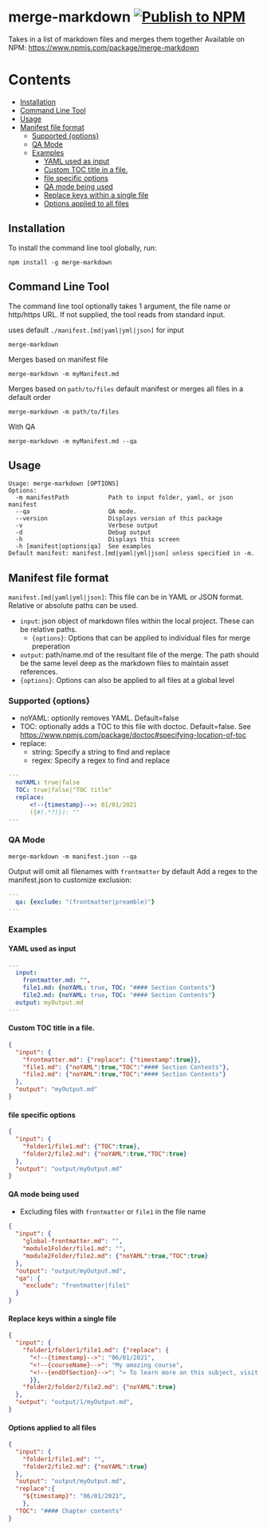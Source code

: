 # merge-markdown [![Publish to NPM](https://github.com/knennigtri/merge-markdown/actions/workflows/npm-publish.yml/badge.svg?branch=main)](https://github.com/knennigtri/merge-markdown/actions/workflows/npm-publish.yml)
Takes in a list of markdown files and merges them together
Available on NPM: https://www.npmjs.com/package/merge-markdown

<!-- START doctoc generated TOC please keep comment here to allow auto update -->
<!-- DON'T EDIT THIS SECTION, INSTEAD RE-RUN doctoc TO UPDATE -->
# Contents

- [Installation](#installation)
- [Command Line Tool](#command-line-tool)
- [Usage](#usage)
- [Manifest file format](#manifest-file-format)
  - [Supported {options}](#supported-options)
  - [QA Mode](#qa-mode)
  - [Examples](#examples)
    - [YAML used as input](#yaml-used-as-input)
    - [Custom TOC title in a file.](#custom-toc-title-in-a-file)
    - [file specific options](#file-specific-options)
    - [QA mode being used](#qa-mode-being-used)
    - [Replace keys within a single file](#replace-keys-within-a-single-file)
    - [Options applied to all files](#options-applied-to-all-files)

<!-- END doctoc generated TOC please keep comment here to allow auto update -->

## Installation
To install the command line tool globally, run:

```shell
npm install -g merge-markdown
```

## Command Line Tool

The command line tool optionally takes 1 argument, the file name or http/https URL.
If not supplied, the tool reads from standard input.

uses default `./manifest.[md|yaml|yml|json]` for input
```shell
merge-markdown
```
Merges based on manifest file
```shell
merge-markdown -m myManifest.md
```
Merges based on `path/to/files` default manifest or merges all files in a default order
```shell
merge-markdown -m path/to/files
```
With QA
```shell
merge-markdown -m myManifest.md --qa
```

## Usage
```shell
Usage: merge-markdown [OPTIONS]
Options:
  -m manifestPath           Path to input folder, yaml, or json manifest
  --qa                      QA mode.
  --version                 Displays version of this package
  -v                        Verbose output
  -d                        Debug output
  -h                        Displays this screen
  -h [manifest|options|qa]  See examples
Default manifest: manifest.[md|yaml|yml|json] unless specified in -m. 
```

## Manifest file format

`manifest.[md|yaml|yml|json]`:
This file can be in YAML or JSON format. Relative or absolute paths can be used.

* `input`: json object of markdown files within the local project. These can be relative paths.
  * `{options}`: Options that can be applied to individual files for merge preperation 
* `output`: path/name.md of the resultant file of the merge. The path should be the same level deep as the markdown files to maintain asset references.
* `{options}`: Options can also be applied to all files at a global level

### Supported {options}
* noYAML: optionlly removes YAML. Default=false
* TOC: optionally adds a TOC to this file with doctoc. Default=false. See https://www.npmjs.com/package/doctoc#specifying-location-of-toc 
* replace:
  * string: Specify a string to find and replace
  * regex: Specify a regex to find and replace
```yaml
---
  noYAML: true|false
  TOC: true|false|"TOC title"
  replace:
      <!--{timestamp}-->: 01/01/2021
      ({#(.*?)}): ""                  
---
```
### QA Mode
```shell
merge-markdown -m manifest.json --qa
```
Output will omit all filenames with `frontmatter` by default
Add a regex to the manifest.json to customize exclusion:
```yaml
---
  qa: {exclude: "(frontmatter|preamble)"}
---
```

### Examples

#### YAML used as input
```yaml
---
  input:
    frontmatter.md: "",
    file1.md: {noYAML: true, TOC: "#### Section Contents"}
    file2.md: {noYAML: true, TOC: "#### Section Contents"}
  output: myOutput.md
---
```

#### Custom TOC title in a file.
```json
{
  "input": {
    "frontmatter.md": {"replace": {"timestamp":true}},
    "file1.md": {"noYAML":true,"TOC":"#### Section Contents"},
    "file2.md": {"noYAML":true,"TOC":"#### Section Contents"}
  },
  "output": "myOutput.md"
}
```
#### file specific options
```json
{
  "input": {
    "folder1/file1.md": {"TOC":true},
    "folder2/file2.md": {"noYAML":true,"TOC":true}
  },
  "output": "output/myOutput.md"
}
```
#### QA mode being used
* Excluding files with `frontmatter` or `file1` in the file name
```json
{
  "input": {
    "global-frontmatter.md": "",
    "module1Folder/file1.md": "",
    "module2Folder/file2.md": {"noYAML":true,"TOC":true}
  },
  "output": "output/myOutput.md",
  "qa": {
    "exclude": "frontmatter|file1"
  }
}
```
#### Replace keys within a single file
```json
{
  "input": {
    "folder1/folder1/file1.md": {"replace": {
      "<!--{timestamp}-->": "06/01/2021",
      "<!--{courseName}-->": "My amazing course",
      "<!--{endOfSection}-->": "> To learn more on this subject, visit: www.example.com"
      }},
    "folder2/folder2/file2.md": {"noYAML":true}
  },
  "output": "output/1/myOutput.md",
}
```
#### Options applied to all files
```json
{
  "input": {
    "folder1/file1.md": "",
    "folder2/file2.md": {"noYAML":true}
  },
  "output": "output/myOutput.md",
  "replace":{
    "${timestamp}": "06/01/2021",
	},
  "TOC": "#### Chapter contents"
}
```
